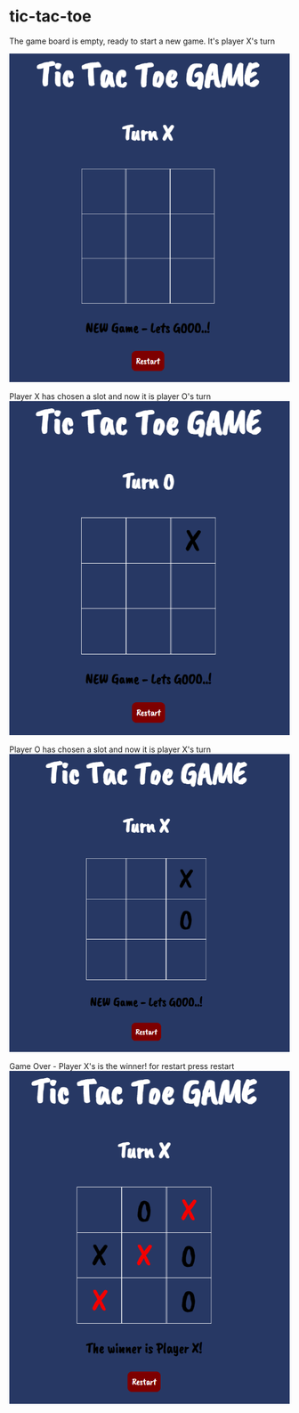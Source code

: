 # tic-tac-toe


The game board is empty, ready to start a new game.
It's player X's turn

![Turn X](screenShots/start-game.png)

Player X has chosen a slot and now it is player O's turn
![Turn X](screenShots/turnX.png)

Player O has chosen a slot and now it is player X's turn
![Turn O](screenShots/turnO.png)

Game Over - Player X's is the winner!
for restart press restart
![Game OVER](screenShots/game-over.png)
